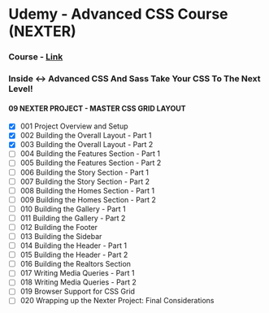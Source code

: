 # Udemy - Advanced CSS Course (NEXTER)

### Course - [Link](https://www.udemy.com/advanced-css-and-sass/?siteID=c4ytgEGG5fA-BqYe7RrPdFDw3BPvlgbt_g&LSNPUBID=c4ytgEGG5fA)
### Inside <-> Advanced CSS And Sass Take Your CSS To The Next Level!
#### 09 NEXTER PROJECT - MASTER CSS GRID LAYOUT

- [x] 001 Project Overview and Setup
- [x] 002 Building the Overall Layout - Part 1
- [x] 003 Building the Overall Layout - Part 2
- [ ] 004 Building the Features Section - Part 1
- [ ] 005 Building the Features Section - Part 2
- [ ] 006 Building the Story Section - Part 1
- [ ] 007 Building the Story Section - Part 2
- [ ] 008 Building the Homes Section - Part 1
- [ ] 009 Building the Homes Section - Part 2
- [ ] 010 Building the Gallery - Part 1
- [ ] 011 Building the Gallery - Part 2
- [ ] 012 Building the Footer
- [ ] 013 Building the Sidebar
- [ ] 014 Building the Header - Part 1
- [ ] 015 Building the Header - Part 2
- [ ] 016 Building the Realtors Section
- [ ] 017 Writing Media Queries - Part 1
- [ ] 018 Writing Media Queries - Part 2
- [ ] 019 Browser Support for CSS Grid
- [ ] 020 Wrapping up the Nexter Project: Final Considerations
